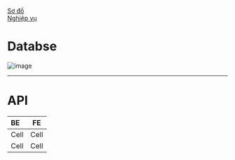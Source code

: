  [Sơ đồ](https://drive.google.com/file/d/1Yki64n6TMSo8okWkGDuSFVgBloIOi-tk/view?usp=sharing)  
[Nghiệp vụ ](https://docs.google.com/document/d/1qaEZMkNMW1ft19tqEUDYf-WpMxPmTh-fkmiADVypDK4/edit?usp=sharing)

# Databse 
![image](https://user-images.githubusercontent.com/96046778/184108047-47c8d4b2-3781-4e53-b855-2b176d953a4d.png)


------
# API
| BE | FE |   
|:-------|:------:|
|  Cell  |  Cell  | 
|  Cell  |  Cell  | 


